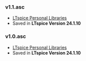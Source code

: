 ### v1.1.asc
- [LTspice Personal Libraries](https://github.com/AliRezaJoodi/Electronics_Exercises/tree/main/_LTspice_Library) 
- Saved in **LTspice Version 24.1.10**

### v1.0.asc
- [LTspice Personal Libraries](https://github.com/AliRezaJoodi/Electronics_Exercises/tree/main/_LTspice_Library) 
- Saved in **LTspice Version 24.1.10**






